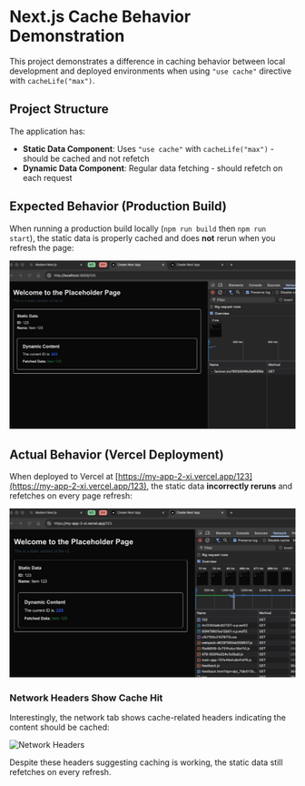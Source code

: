 # Next.js Cache Behavior Demonstration

This project demonstrates a difference in caching behavior between local development and deployed environments when using `"use cache"` directive with `cacheLife("max")`.

## Project Structure

The application has:

- **Static Data Component**: Uses `"use cache"` with `cacheLife("max")` - should be cached and not refetch
- **Dynamic Data Component**: Regular data fetching - should refetch on each request

## Expected Behavior (Production Build)

When running a production build locally (`npm run build` then `npm run start`), the static data is properly cached and does **not** rerun when you refresh the page:

![Local Development - Static data cached correctly](local.gif)

## Actual Behavior (Vercel Deployment)

When deployed to Vercel at [https://my-app-2-xi.vercel.app/123](https://my-app-2-xi.vercel.app/123), the static data **incorrectly reruns** and refetches on every page refresh:

![Production Build - Static data NOT cached](deployed.gif)

### Network Headers Show Cache Hit

Interestingly, the network tab shows cache-related headers indicating the content should be cached:

![Network Headers](https://user-images.githubusercontent.com/your-username/headers-screenshot.png)

Despite these headers suggesting caching is working, the static data still refetches on every refresh.